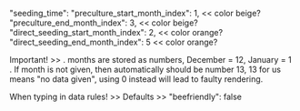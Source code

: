 "seeding_time":
"preculture_start_month_index": 1, << color beige?
"preculture_end_month_index": 3, << color beige?
"direct_seeding_start_month_index": 2, << color orange?
"direct_seeding_end_month_index": 5 << color orange?

Important! >>
. months are stored as numbers, December = 12, January = 1
. If month is not given, then automatically should be number 13, 13 for us means "no data given", using 0 instead will lead to faulty rendering.

When typing in data rules! >>
Defaults >>
"beefriendly": false
